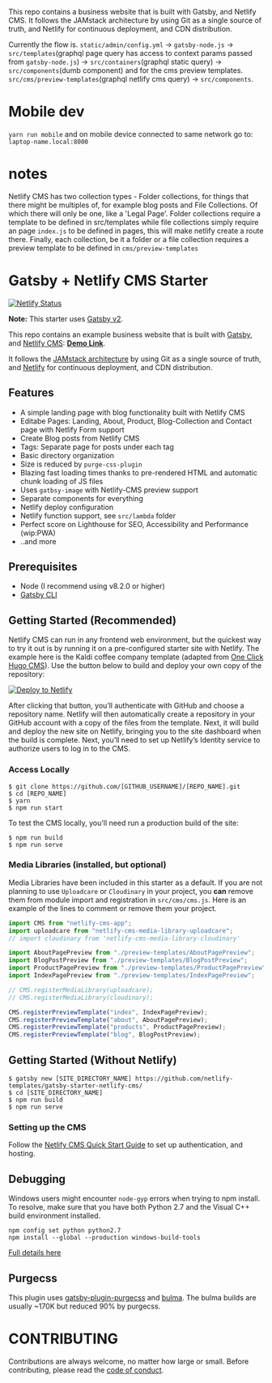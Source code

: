 This repo contains a business website that is built with Gatsby, and Netlify
CMS. It follows the JAMstack architecture by using Git as a single source of
truth, and Netlify for continuous deployment, and CDN distribution.

Currently the flow is. `static/admin/config.yml` -> `gatsby-node.js` ->
`src/templates`(graphql page query has access to context params passed from
`gatsby-node.js`) -> `src/containers`(graphql static query) ->
`src/components`(dumb component) and for the cms preview templates.
`src/cms/preview-templates`(graphql netlify cms query) -> `src/components`.

# Mobile dev

`yarn run mobile`
and on mobile device connected to same network go to:
`laptop-name.local:8000`

# notes

Netlify CMS has two collection types - Folder collections, for things that there
might be multiples of, for example blog posts and File Collections. Of which
there will only be one, like a 'Legal Page'. Folder collections require a
template to be defined in src/templates while file collections simply require an
page `index.js` to be defined in pages, this will make netlify create a route
there. Finally, each collection, be it a folder or a file collection requires a
preview template to be defined in `cms/preview-templates`

# Gatsby + Netlify CMS Starter

[![Netlify Status](https://api.netlify.com/api/v1/badges/b654c94e-08a6-4b79-b443-7837581b1d8d/deploy-status)](https://app.netlify.com/sites/gatsby-starter-netlify-cms-ci/deploys)

**Note:** This starter uses
[Gatsby v2](https://www.gatsbyjs.org/blog/2018-09-17-gatsby-v2/).

This repo contains an example business website that is built with
[Gatsby](https://www.gatsbyjs.org/), and
[Netlify CMS](https://www.netlifycms.org):
**[Demo Link](https://gatsby-netlify-cms.netlify.com/)**.

It follows the [JAMstack architecture](https://jamstack.org) by using Git as a
single source of truth, and [Netlify](https://www.netlify.com) for continuous
deployment, and CDN distribution.

## Features

- A simple landing page with blog functionality built with Netlify CMS
- Editabe Pages: Landing, About, Product, Blog-Collection and Contact page with
  Netlify Form support
- Create Blog posts from Netlify CMS
- Tags: Separate page for posts under each tag
- Basic directory organization
- Size is reduced by `purge-css-plugin`
- Blazing fast loading times thanks to pre-rendered HTML and automatic chunk
  loading of JS files
- Uses `gatbsy-image` with Netlify-CMS preview support
- Separate components for everything
- Netlify deploy configuration
- Netlify function support, see `src/lambda` folder
- Perfect score on Lighthouse for SEO, Accessibility and Performance (wip:PWA)
- ..and more

## Prerequisites

- Node (I recommend using v8.2.0 or higher)
- [Gatsby CLI](https://www.gatsbyjs.org/docs/)

## Getting Started (Recommended)

Netlify CMS can run in any frontend web environment, but the quickest way to try
it out is by running it on a pre-configured starter site with Netlify. The
example here is the Kaldi coffee company template (adapted from
[One Click Hugo CMS](https://github.com/netlify-templates/one-click-hugo-cms)).
Use the button below to build and deploy your own copy of the repository:

<a href="https://app.netlify.com/start/deploy?repository=https://github.com/netlify-templates/gatsby-starter-netlify-cms&amp;stack=cms"><img src="https://www.netlify.com/img/deploy/button.svg" alt="Deploy to Netlify"></a>

After clicking that button, you’ll authenticate with GitHub and choose a
repository name. Netlify will then automatically create a repository in your
GitHub account with a copy of the files from the template. Next, it will build
and deploy the new site on Netlify, bringing you to the site dashboard when the
build is complete. Next, you’ll need to set up Netlify’s Identity service to
authorize users to log in to the CMS.

### Access Locally

```
$ git clone https://github.com/[GITHUB_USERNAME]/[REPO_NAME].git
$ cd [REPO_NAME]
$ yarn
$ npm run start
```

To test the CMS locally, you'll need run a production build of the site:

```
$ npm run build
$ npm run serve
```

### Media Libraries (installed, but optional)

Media Libraries have been included in this starter as a default. If you are not
planning to use `Uploadcare` or `Cloudinary` in your project, you **can** remove
them from module import and registration in `src/cms/cms.js`. Here is an example
of the lines to comment or remove them your project.

```javascript
import CMS from "netlify-cms-app";
import uploadcare from "netlify-cms-media-library-uploadcare";
// import cloudinary from 'netlify-cms-media-library-cloudinary'

import AboutPagePreview from "./preview-templates/AboutPagePreview";
import BlogPostPreview from "./preview-templates/BlogPostPreview";
import ProductPagePreview from "./preview-templates/ProductPagePreview";
import IndexPagePreview from "./preview-templates/IndexPagePreview";

// CMS.registerMediaLibrary(uploadcare);
// CMS.registerMediaLibrary(cloudinary);

CMS.registerPreviewTemplate("index", IndexPagePreview);
CMS.registerPreviewTemplate("about", AboutPagePreview);
CMS.registerPreviewTemplate("products", ProductPagePreview);
CMS.registerPreviewTemplate("blog", BlogPostPreview);
```

## Getting Started (Without Netlify)

```
$ gatsby new [SITE_DIRECTORY_NAME] https://github.com/netlify-templates/gatsby-starter-netlify-cms/
$ cd [SITE_DIRECTORY_NAME]
$ npm run build
$ npm run serve
```

### Setting up the CMS

Follow the
[Netlify CMS Quick Start Guide](https://www.netlifycms.org/docs/quick-start/#authentication)
to set up authentication, and hosting.

## Debugging

Windows users might encounter `node-gyp` errors when trying to npm install. To
resolve, make sure that you have both Python 2.7 and the Visual C++ build
environment installed.

```
npm config set python python2.7
npm install --global --production windows-build-tools
```

[Full details here](https://www.npmjs.com/package/node-gyp "NPM node-gyp page")

## Purgecss

This plugin uses
[gatsby-plugin-purgecss](https://www.gatsbyjs.org/packages/gatsby-plugin-purgecss/)
and [bulma](https://bulma.io/). The bulma builds are usually ~170K but reduced
90% by purgecss.

# CONTRIBUTING

Contributions are always welcome, no matter how large or small. Before
contributing, please read the [code of conduct](CODE_OF_CONDUCT.md).
